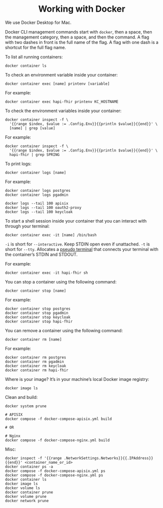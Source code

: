 <h1 align="center">Working with Docker</h1>

We use Docker Desktop for Mac.

Docker CLI management commands start with `docker`, then a space, then the management category, then a space, and then 
the command. A flag with two dashes in front is the full name of the flag. A flag with one dash is a shortcut for the 
full flag name.

To list all running containers:

```
docker container ls
```

To check an environment variable inside your container:

```
docker container exec [name] printenv [variable]
```

For example:

```
docker container exec hapi-fhir printenv KC_HOSTNAME
```

To check the environment variables inside your container:

```
docker container inspect -f \
  '{{range $index, $value := .Config.Env}}{{println $value}}{{end}}' \
  [name] | grep [value]
```

For example:

```
docker container inspect -f \
  '{{range $index, $value := .Config.Env}}{{println $value}}{{end}}' \
  hapi-fhir | grep SPRING
```

To print logs:

```
docker container logs [name]
```

For example:

```
docker container logs postgres
docker container logs pgadmin

docker logs --tail 100 apisix
docker logs --tail 100 oauth2-proxy
docker logs --tail 100 keycloak
```

To start a shell session inside your container that you can interact with through your terminal:

```
docker container exec -it [name] /bin/bash
```

`-i` is short for `--interactive`. Keep STDIN open even if unattached.
`-t` is short for `--tty`. Allocates a [pseudo terminal](http://en.wikipedia.org/wiki/Pseudo_terminal) that connects your terminal with the container’s STDIN and STDOUT.

For example:

```
docker container exec -it hapi-fhir sh
```

You can stop a container using the following command:

```
docker container stop [name]
```

For example:

```
docker container stop postgres
docker container stop pgadmin
docker container stop keycloak
docker container stop hapi-fhir
```

You can remove a container using the following command:

```
docker container rm [name]
```

For example:

```
docker container rm postgres
docker container rm pgadmin
docker container rm keycloak
docker container rm hapi-fhir
```

Where is your image? It’s in your machine’s local Docker image registry:

```
docker image ls
```

Clean and build:

```
docker system prune

# APISIX
docker compose -f docker-compose-apisix.yml build

# OR

# Nginx
docker compose -f docker-compose-nginx.yml build
```

Misc:

```
docker inspect -f '{{range .NetworkSettings.Networks}}{{.IPAddress}}{{end}}' <container_name_or_id>
docker container ps -a
docker compose -f docker-compose-apisix.yml ps
docker compose -f docker-compose-nginx.yml ps
docker container ls
docker image ls
docker volume ls
docker container prune
docker volume prune
docker network prune
```
